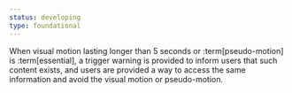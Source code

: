 ```yaml
---
status: developing
type: foundational
---
```


When visual motion lasting longer than 5 seconds or :term[pseudo-motion] is :term[essential], a trigger warning is provided to inform users that such content exists, and users are provided a way to access the same information and avoid the visual motion or pseudo-motion.
